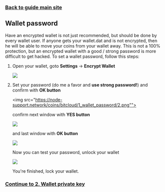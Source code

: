### **[Back to guide main site](readme.md)**

## Wallet password
Have an encrypted wallet is not just recommended, but should be done by every wallet user. If anyone gets your wallet.dat and is not encrypted, then he will be able to move your coins from your wallet away.
This is not a 100% protection, but an encrypted wallet with a good / strong password is more difficult to get hacked.
To set a wallet password, follow this steps:

1. Open your wallet, goto **Settings** -> **Encrypt Wallet**

    <img src="https://node-support.network/coins/bitcloud/1_wallet_password/1.png">
    
2. Set your password (do me a favor and **use strong password!**) and confirm with **OK button**

    <img src="https://node-support.network/coins/bitcloud/1_wallet_password/2.png"">
    
    confirm next window with **YES button**
    
    <img src="https://node-support.network/coins/argo/mn-guide/5.png">
    
    and last window with **OK button**
    
    <img src="https://node-support.network/coins/argo/mn-guide/6.png">
    
    Now you can test your password, unlock your wallet
    
    <img src="https://node-support.network/coins/argo/mn-guide/10.png">
    
    You're finished, lock your wallet.

### **[Continue to 2. Wallet private key](mn_guide_wallet_privkey.md)**

